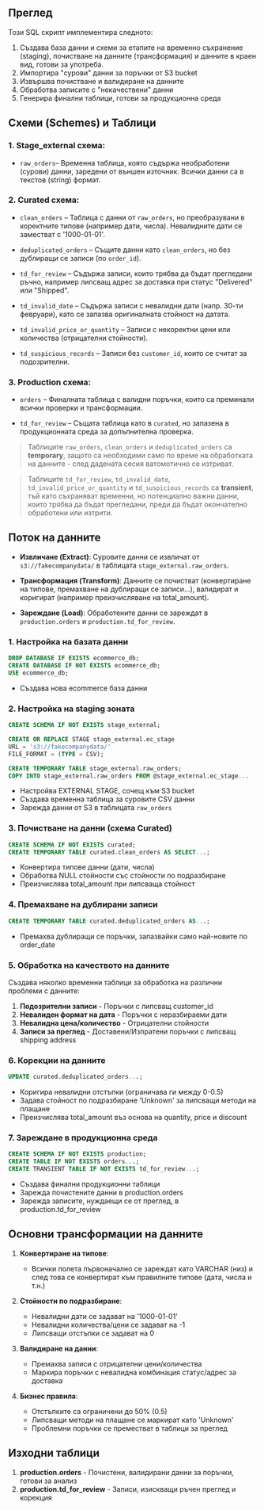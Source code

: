 ## Преглед

Този SQL скрипт имплементира следното:

1.  Създава база данни и схеми за етапите на временно съхранение (staging), почистване на данните (трансформация) и данните в краен вид, готови за употреба.
2.  Импортира "сурови" данни за поръчки от S3 bucket
3.  Извършва почистване и валидиране на данните
4.  Обработва записите с "некачествени" данни
5.  Генерира финални таблици, готови за продукционна среда
   
## **Схеми (Schemes) и Таблици**

### 1. Stage_external схема:
-   `raw_orders`– Временна таблица, която съдържа необработени (сурови) данни, заредени от външен източник. Всички данни са в текстов (string) формат.
    

### 2. Curated схема:
-   `clean_orders` – Таблица с данни от `raw_orders`, но преобразувани в коректните типове (например дати, числа). Невалидните дати се заместват с '1000-01-01'.

-   `deduplicated_orders` – Същите данни като `clean_orders`, но без дублиращи се записи (по `order_id`).
-   `td_for_review` – Съдържа записи, които трябва да бъдат прегледани ръчно, например липсващ адрес за доставка при статус "Delivered" или "Shipped".
-   `td_invalid_date` – Съдържа записи с невалидни дати (напр. 30-ти февруари), като се запазва оригиналната стойност на датата.
-   `td_invalid_price_or_quantity` – Записи с некоректни цени или количества (отрицателни стойности).
-   `td_suspicious_records` – Записи без `customer_id`, които се считат за подозрителни.
    

### 3. Production схема:

-   `orders` – Финалната таблица с валидни поръчки, които са преминали всички проверки и трансформации.
    
-   `td_for_review` – Същата таблица като в `curated`, но запазена в продукционната среда за допълнителна проверка.
    

> Таблиците `raw_orders`, `clean_orders` и `deduplicated_orders` са **temporary**, защото са необходими само по време на обработката на данните - след дадената сесия ватомотично се изтриват.

> Таблиците `td_for_review`, `td_invalid_date`, `td_invalid_price_or_quantity` и `td_suspicious_records` са **transient**, тъй като съхраняват временни, но потенциално важни данни, които трябва да бъдат прегледани, преди да бъдат окончателно обработени или изтрити.

## Поток на данните

-   **Извличане (Extract)**: Суровите данни се извличат от  `s3://fakecompanydata/`  в таблицата  `stage_external.raw_orders`.
    
-   **Трансформация (Transform)**: Данните се почистват (конвертиране на типове, премахване на дублиращи се записи...), валидират и коригират (например преизчисляване на total_amount).
    
-   **Зареждане (Load)**: Обработените данни се зареждат в  `production.orders` и  `production.td_for_review`.
    

### 1. Настройка на базата данни
```sql
DROP DATABASE IF EXISTS ecommerce_db;
CREATE DATABASE IF NOT EXISTS ecommerce_db;
USE ecommerce_db;
```
-   Създава нова ecommerce база данни
    

### 2. Настройка на staging зоната
```sql 
CREATE SCHEMA IF NOT EXISTS stage_external;

CREATE OR REPLACE STAGE stage_external.ec_stage
URL = 's3://fakecompanydata/'
FILE_FORMAT = (TYPE = CSV);

CREATE TEMPORARY TABLE stage_external.raw_orders;
COPY INTO stage_external.raw_orders FROM @stage_external.ec_stage...
```
-   Настройва EXTERNAL STAGE, сочещ към S3 bucket
-   Създава временна таблица за суровите CSV данни
-   Зарежда данни от S3 в таблицата `raw_orders`
    

### 3. Почистване на данни (схема Curated)

```sql 
CREATE SCHEMA IF NOT EXISTS curated;
CREATE TEMPORARY TABLE curated.clean_orders AS SELECT...;
```
-   Конвертира типове данни (дати, числа)
-   Обработва NULL стойности със стойности по подразбиране
-   Преизчислява total_amount при липсваща стойност
    

### 4. Премахване на дублирани записи
```sql 
CREATE TEMPORARY TABLE curated.deduplicated_orders AS...;
```
-   Премахва дублиращи се поръчки, запазвайки само най-новите по order_date

### 5. Обработка на качеството на данните
Създава няколко временни таблици за обработка на различни проблеми с данните:

1.  **Подозрителни записи**  - Поръчки с липсващ customer_id
2.  **Невалиден формат на дата**  - Поръчки с неразбираеми дати
3.  **Невалидна цена/количество**  - Отрицателни стойности
4.  **Записи за преглед**  - Доставени/Изпратени поръчки с липсващ shipping address
    

### 6. Корекции на данните
```sql
UPDATE curated.deduplicated_orders...;
```
-   Коригира невалидни отстъпки (ограничава ги между 0-0.5)
-   Задава стойност по подразбиране 'Unknown' за липсващи методи на плащане
-   Преизчислява total_amount въз основа на quantity, price и discount
    

### 7. Зареждане в продукционна среда
```sql
CREATE SCHEMA IF NOT EXISTS production;
CREATE TABLE IF NOT EXISTS orders...;
CREATE TRANSIENT TABLE IF NOT EXISTS td_for_review...;
```
-   Създава финални продукционни таблици
-   Зарежда почистените данни в production.orders
-   Зарежда записите, нуждаещи се от преглед, в production.td_for_review
    

## Основни трансформации на данните

1.  **Конвертиране на типове**: 
	- Всички полета първоначално се зареждат като VARCHAR (низ) и след това се конвертират към правилните типове (дата, числа и т.н.)
    
3.  **Стойности по подразбиране**:
    -   Невалидни дати се задават на '1000-01-01'
    -   Невалидни количества/цени се задават на -1
    -   Липсващи отстъпки се задават на 0
        
4.  **Валидиране на данни**:
    -   Премахва записи с отрицателни цени/количества
    -   Маркира поръчки с невалидна комбинация статус/адрес за доставка
        
5.  **Бизнес правила**:
    -   Отстъпките са ограничени до 50% (0.5)        
    -   Липсващи методи на плащане се маркират като 'Unknown'
    -   Проблемни поръчки се преместват в таблици за преглед
        

## Изходни таблици
1.  **production.orders**  - Почистени, валидирани данни за поръчки, готови за анализ
2.  **production.td_for_review**  - Записи, изискващи ръчен преглед и корекция
